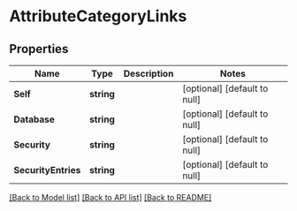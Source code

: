 # AttributeCategoryLinks

## Properties
Name | Type | Description | Notes
------------ | ------------- | ------------- | -------------
**Self** | **string** |  | [optional] [default to null]
**Database** | **string** |  | [optional] [default to null]
**Security** | **string** |  | [optional] [default to null]
**SecurityEntries** | **string** |  | [optional] [default to null]

[[Back to Model list]](../README.md#documentation-for-models) [[Back to API list]](../README.md#documentation-for-api-endpoints) [[Back to README]](../README.md)


